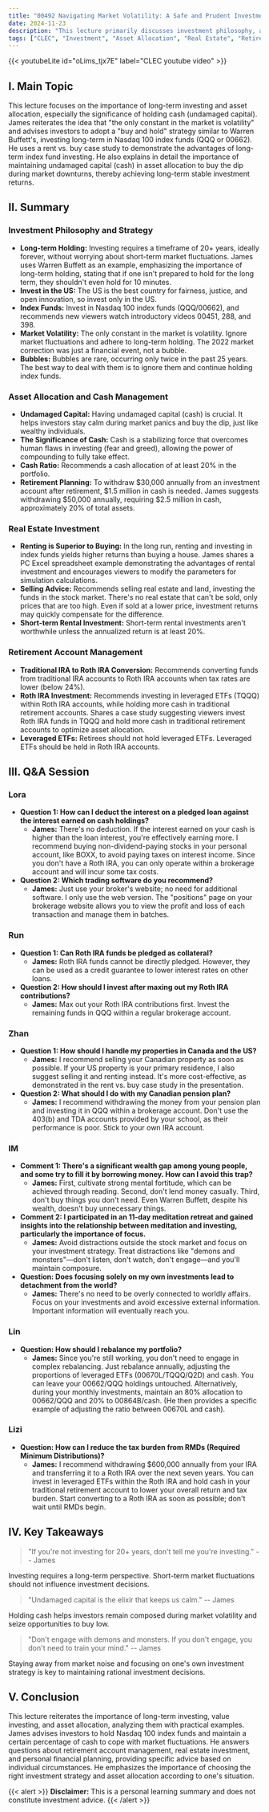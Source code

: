 ```yaml
---
title: "00492 Navigating Market Volatility: A Safe and Prudent Investment Approach; Leveraged ETF Strategies and Risk Management"
date: 2024-11-23
description: "This lecture primarily discusses investment philosophy, asset allocation, real estate investment, retirement account management, and personal financial planning. James emphasizes the importance of long-term holding and advises investors to maintain undamaged capital (cash) to cope with market fluctuations. He also answers questions from the audience regarding retirement planning, tax optimization, and real estate investment, sharing specific case studies."
tags: ["CLEC", "Investment", "Asset Allocation", "Real Estate", "Retirement Planning", "Tax Optimization"]
---
```


{{< youtubeLite id="oLims_tjx7E" label="CLEC youtube video" >}}

## I. Main Topic

This lecture focuses on the importance of long-term investing and asset allocation, especially the significance of holding cash (undamaged capital). James reiterates the idea that "the only constant in the market is volatility" and advises investors to adopt a "buy and hold" strategy similar to Warren Buffett's, investing long-term in Nasdaq 100 index funds (QQQ or 00662). He uses a rent vs. buy case study to demonstrate the advantages of long-term index fund investing. He also explains in detail the importance of maintaining undamaged capital (cash) in asset allocation to buy the dip during market downturns, thereby achieving long-term stable investment returns.

## II. Summary

### Investment Philosophy and Strategy

* **Long-term Holding:** Investing requires a timeframe of 20+ years, ideally forever, without worrying about short-term market fluctuations. James uses Warren Buffett as an example, emphasizing the importance of long-term holding, stating that if one isn't prepared to hold for the long term, they shouldn't even hold for 10 minutes.
* **Invest in the US:** The US is the best country for fairness, justice, and open innovation, so invest only in the US.
* **Index Funds:** Invest in Nasdaq 100 index funds (QQQ/00662), and recommends new viewers watch introductory videos 00451, 288, and 398.
* **Market Volatility:** The only constant in the market is volatility. Ignore market fluctuations and adhere to long-term holding. The 2022 market correction was just a financial event, not a bubble.
* **Bubbles:** Bubbles are rare, occurring only twice in the past 25 years. The best way to deal with them is to ignore them and continue holding index funds.

### Asset Allocation and Cash Management

* **Undamaged Capital:** Having undamaged capital (cash) is crucial. It helps investors stay calm during market panics and buy the dip, just like wealthy individuals.
* **The Significance of Cash:** Cash is a stabilizing force that overcomes human flaws in investing (fear and greed), allowing the power of compounding to fully take effect.
* **Cash Ratio:** Recommends a cash allocation of at least 20% in the portfolio.
* **Retirement Planning:**  To withdraw $30,000 annually from an investment account after retirement, $1.5 million in cash is needed. James suggests withdrawing $50,000 annually, requiring $2.5 million in cash, approximately 20% of total assets.

### Real Estate Investment

* **Renting is Superior to Buying:**  In the long run, renting and investing in index funds yields higher returns than buying a house. James shares a PC Excel spreadsheet example demonstrating the advantages of rental investment and encourages viewers to modify the parameters for simulation calculations.
* **Selling Advice:** Recommends selling real estate and land, investing the funds in the stock market. There's no real estate that can't be sold, only prices that are too high. Even if sold at a lower price, investment returns may quickly compensate for the difference.
* **Short-term Rental Investment:**  Short-term rental investments aren't worthwhile unless the annualized return is at least 20%.

### Retirement Account Management

* **Traditional IRA to Roth IRA Conversion:** Recommends converting funds from traditional IRA accounts to Roth IRA accounts when tax rates are lower (below 24%).
* **Roth IRA Investment:** Recommends investing in leveraged ETFs (TQQQ) within Roth IRA accounts, while holding more cash in traditional retirement accounts. Shares a case study suggesting viewers invest Roth IRA funds in TQQQ and hold more cash in traditional retirement accounts to optimize asset allocation.
* **Leveraged ETFs:** Retirees should not hold leveraged ETFs. Leveraged ETFs should be held in Roth IRA accounts.


## III. Q&A Session

### Lora

* **Question 1: How can I deduct the interest on a pledged loan against the interest earned on cash holdings?**
    * **James:** There's no deduction. If the interest earned on your cash is higher than the loan interest, you're effectively earning more. I recommend buying non-dividend-paying stocks in your personal account, like BOXX, to avoid paying taxes on interest income. Since you don't have a Roth IRA, you can only operate within a brokerage account and will incur some tax costs.
* **Question 2: Which trading software do you recommend?**
    * **James:**  Just use your broker's website; no need for additional software. I only use the web version. The "positions" page on your brokerage website allows you to view the profit and loss of each transaction and manage them in batches.


### Run

* **Question 1: Can Roth IRA funds be pledged as collateral?**
    * **James:** Roth IRA funds cannot be directly pledged. However, they can be used as a credit guarantee to lower interest rates on other loans.
* **Question 2: How should I invest after maxing out my Roth IRA contributions?**
    * **James:**  Max out your Roth IRA contributions first. Invest the remaining funds in QQQ within a regular brokerage account.


### Zhan

* **Question 1: How should I handle my properties in Canada and the US?**
    * **James:** I recommend selling your Canadian property as soon as possible. If your US property is your primary residence, I also suggest selling it and renting instead. It's more cost-effective, as demonstrated in the rent vs. buy case study in the presentation.
* **Question 2: What should I do with my Canadian pension plan?**
    * **James:** I recommend withdrawing the money from your pension plan and investing it in QQQ within a brokerage account. Don't use the 403(b) and TDA accounts provided by your school, as their performance is poor. Stick to your own IRA account.


### IM

* **Comment 1: There's a significant wealth gap among young people, and some try to fill it by borrowing money. How can I avoid this trap?**
    * **James:** First, cultivate strong mental fortitude, which can be achieved through reading. Second, don't lend money casually. Third, don't buy things you don't need. Even Warren Buffett, despite his wealth, doesn't buy unnecessary things.
* **Comment 2: I participated in an 11-day meditation retreat and gained insights into the relationship between meditation and investing, particularly the importance of focus.**
    * **James:** Avoid distractions outside the stock market and focus on your investment strategy.  Treat distractions like "demons and monsters"—don't listen, don't watch, don't engage—and you'll maintain composure.
* **Question: Does focusing solely on my own investments lead to detachment from the world?**
    * **James:** There's no need to be overly connected to worldly affairs. Focus on your investments and avoid excessive external information. Important information will eventually reach you.


### Lin

* **Question: How should I rebalance my portfolio?**
    * **James:** Since you're still working, you don't need to engage in complex rebalancing.  Just rebalance annually, adjusting the proportions of leveraged ETFs (00670L/TQQQ/Q2D) and cash. You can leave your 00662/QQQ holdings untouched. Alternatively, during your monthly investments, maintain an 80% allocation to 00662/QQQ and 20% to 00864B/cash.  (He then provides a specific example of adjusting the ratio between 00670L and cash).


### Lizi

* **Question: How can I reduce the tax burden from RMDs (Required Minimum Distributions)?**
    * **James:** I recommend withdrawing $600,000 annually from your IRA and transferring it to a Roth IRA over the next seven years. You can invest in leveraged ETFs within the Roth IRA and hold cash in your traditional retirement account to lower your overall return and tax burden.  Start converting to a Roth IRA as soon as possible; don't wait until RMDs begin.




## IV. Key Takeaways

> "If you're not investing for 20+ years, don't tell me you're investing." -- James

Investing requires a long-term perspective. Short-term market fluctuations should not influence investment decisions.

> "Undamaged capital is the elixir that keeps us calm." -- James

Holding cash helps investors remain composed during market volatility and seize opportunities to buy low.

> "Don't engage with demons and monsters. If you don't engage, you don't need to train your mind." -- James

Staying away from market noise and focusing on one's own investment strategy is key to maintaining rational investment decisions.


## V. Conclusion

This lecture reiterates the importance of long-term investing, value investing, and asset allocation, analyzing them with practical examples.  James advises investors to hold Nasdaq 100 index funds and maintain a certain percentage of cash to cope with market fluctuations. He answers questions about retirement account management, real estate investment, and personal financial planning, providing specific advice based on individual circumstances. He emphasizes the importance of choosing the right investment strategy and asset allocation according to one's situation.

{{< alert >}}
**Disclaimer:** This is a personal learning summary and does not constitute investment advice.
{{< /alert >}}

